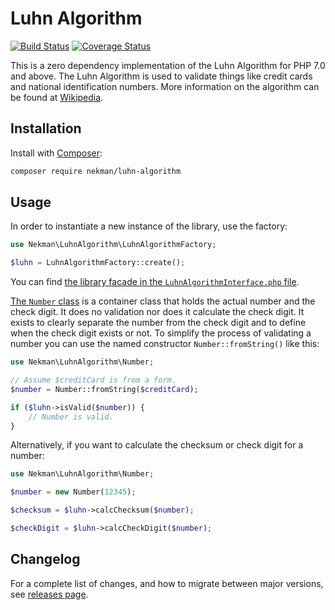 # Luhn Algorithm

[![Build Status](https://travis-ci.org/Ekman/Luhn-Algorithm.svg?branch=master)](https://travis-ci.org/Ekman/Luhn-Algorithm)
[![Coverage Status](https://coveralls.io/repos/github/Ekman/luhn-algorithm/badge.svg?branch=master)](https://coveralls.io/github/Ekman/luhn-algorithm?branch=master)

This is a zero dependency implementation of the Luhn Algorithm for PHP 7.0 and above. The Luhn Algorithm is used to validate things like credit cards and national identification numbers. More information on the algorithm can be found at [Wikipedia](http://en.wikipedia.org/wiki/Luhn_algorithm).

## Installation

Install with [Composer](https://getcomposer.org/):

```bash
composer require nekman/luhn-algorithm
```

## Usage

In order to instantiate a new instance of the library, use the factory:

 ```php
 use Nekman\LuhnAlgorithm\LuhnAlgorithmFactory;

 $luhn = LuhnAlgorithmFactory::create();
 ```

You can find [the library facade in the `LuhnAlgorithmInterface.php` file](src/Contract/LuhnAlgorithmInterface.php).

[The `Number` class](src/Number.php) is a container class that holds the actual number and the check digit. It does no validation nor does it calculate the check digit. It exists to clearly separate the number from the check digit and to define when the check digit exists or not. To simplify the process of validating a number you can use the named constructor `Number::fromString()` like this:

```php
use Nekman\LuhnAlgorithm\Number;

// Assume $creditCard is from a form.
$number = Number::fromString($creditCard);

if ($luhn->isValid($number)) {
    // Number is valid.
}
```

Alternatively, if you want to calculate the checksum or check digit for a number:

```php
use Nekman\LuhnAlgorithm\Number;

$number = new Number(12345);

$checksum = $luhn->calcChecksum($number);

$checkDigit = $luhn->calcCheckDigit($number);
```

## Changelog

For a complete list of changes, and how to migrate between major versions, see [releases page](https://github.com/Ekman/luhn-algorithm/releases).
